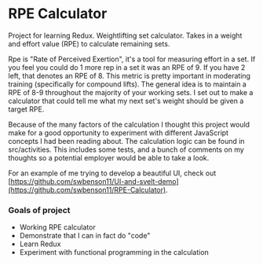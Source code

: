 # RPE Calculator

Project for learning Redux. Weightlifting set calculator. Takes in a weight and effort value (RPE) to calculate remaining sets.

Rpe is "Rate of Perceived Exertion", it's a tool for measuring effort in a set. If you feel you could do 1 more rep in a set it was an RPE of 9. If you have 2 left, that denotes an RPE of 8. This metric is pretty important in moderating training (specifically for compound lifts). The general idea is to maintain a RPE of 8-9 throughout the majority of your working sets. I set out to make a calculator that could tell me what my next set's weight should be given a target RPE.

Because of the many factors of the calculation I thought this project would make for a good opportunity to experiment with different JavaScript concepts I had been reading about. The calculation logic can be found in src/activities. This includes some tests, and a bunch of comments on my thoughts so a potential employer would be able to take a look.

For an example of me trying to develop a beautiful UI, check out [https://github.com/swbenson11/UI-and-svelt-demo](https://github.com/swbenson11/RPE-Calculator).

### Goals of project

- Working RPE calculator
- Demonstrate that I can in fact do "code"
- Learn Redux
- Experiment with functional programming in the calculation
